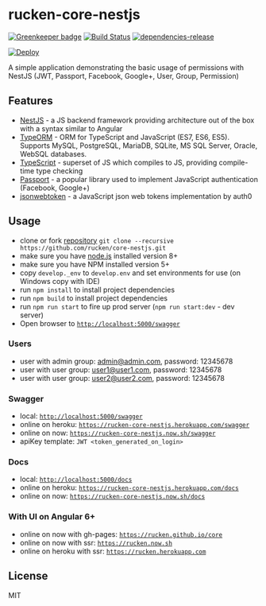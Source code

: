 # rucken-core-nestjs

[![Greenkeeper badge](https://badges.greenkeeper.io/rucken/core-nestjs.svg)](https://greenkeeper.io/)
[![Build Status][travis-image]][travis-url]
[![dependencies-release][dependencies-image]][dependencies-url]

[![Deploy](https://www.herokucdn.com/deploy/button.svg)](https://heroku.com/deploy?template=https://github.com/rucken/core-nestjs)

A simple application demonstrating the basic usage of permissions with NestJS (JWT, Passport, Facebook, Google+, User, Group, Permission)


## Features

* [NestJS](https://github.com/nestjs/nest) - a JS backend framework providing architecture out of the box with a syntax similar to Angular
* [TypeORM](https://github.com/mongodb/mongo) - ORM for TypeScript and JavaScript (ES7, ES6, ES5). Supports MySQL, PostgreSQL, MariaDB, SQLite, MS SQL Server, Oracle, WebSQL databases.
* [TypeScript](https://github.com/Microsoft/TypeScript) - superset of JS which compiles to JS, providing compile-time type checking
* [Passport](https://github.com/jaredhanson/passport) - a popular library used to implement JavaScript authentication (Facebook, Google+)
* [jsonwebtoken](https://github.com/auth0/node-jsonwebtoken) - a JavaScript json web tokens implementation by auth0

## Usage
- clone or fork [repository](https://github.com/rucken/core-nestjs.git) `git clone --recursive https://github.com/rucken/core-nestjs.git`
- make sure you have [node.js](https://nodejs.org/) installed version 8+
- make sure you have NPM installed version 5+
- copy `develop._env` to `develop.env` and set environments for use (on Windows copy with IDE)
- run `npm install` to install project dependencies
- run `npm build` to install project dependencies
- run `npm run start` to fire up prod server (`npm run start:dev` - dev server)
- Open browser to [`http://localhost:5000/swagger`](http://localhost:5000/swagger)

### Users
- user with admin group: admin@admin.com, password: 12345678
- user with user group: user1@user1.com, password: 12345678
- user with user group: user2@user2.com, password: 12345678

### Swagger
- local: [`http://localhost:5000/swagger`](http://localhost:5000/swagger)
- online on heroku: [`https://rucken-core-nestjs.herokuapp.com/swagger`](https://rucken-core-nestjs.herokuapp.com/swagger)
- online on now: [`https://rucken-core-nestjs.now.sh/swagger`](https://rucken-core-nestjs.now.sh/swagger)
- apiKey template: ```JWT <token_generated_on_login>```

### Docs
- local: [`http://localhost:5000/docs`](http://localhost:5000/docs)
- online on heroku: [`https://rucken-core-nestjs.herokuapp.com/docs`](https://rucken-core-nestjs.herokuapp.com/docs)
- online on now: [`https://rucken-core-nestjs.now.sh/docs`](https://rucken-core-nestjs.now.sh/docs)

### With UI on Angular 6+
- online on now with gh-pages: [`https://rucken.github.io/core`](https://rucken.github.io/core)
- online on now with ssr: [`https://rucken.now.sh`](https://rucken.now.sh)
- online on heroku with ssr: [`https://rucken.herokuapp.com`](https://rucken.herokuapp.com)

## License

MIT

[travis-image]: https://travis-ci.org/rucken/core-nestjs.svg?branch=master
[travis-url]: https://travis-ci.org/rucken/core-nestjs
[dependencies-image]: https://david-dm.org/rucken/core-nestjs/status.svg
[dependencies-url]: https://david-dm.org/rucken/core-nestjs
